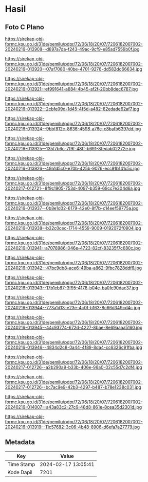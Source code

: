 # Hasil

## Foto C Plano

https://sirekap-obj-formc.kpu.go.id/31de/pemilu/pdpr/72/06/18/20/07/7206182007002-20240216-013908--d897a7da-f243-49ac-9cf9-e85ad7559b0f.jpg

https://sirekap-obj-formc.kpu.go.id/31de/pemilu/pdpr/72/06/18/20/07/7206182007002-20240216-013920--07af7080-40be-4701-9276-dd582dc66634.jpg

https://sirekap-obj-formc.kpu.go.id/31de/pemilu/pdpr/72/06/18/20/07/7206182007002-20240216-013921--ef991641-a884-4b45-af2f-20bb8dec6787.jpg

https://sirekap-obj-formc.kpu.go.id/31de/pemilu/pdpr/72/06/18/20/07/7206182007002-20240216-013922--2cbfe09d-1d45-4f5d-a482-82edade62af7.jpg

https://sirekap-obj-formc.kpu.go.id/31de/pemilu/pdpr/72/06/18/20/07/7206182007002-20240216-013924--9bbf812c-8636-4598-a76c-c8bafb6397dd.jpg

https://sirekap-obj-formc.kpu.go.id/31de/pemilu/pdpr/72/06/18/20/07/7206182007002-20240216-013925--135f7b6c-7f9f-48ff-b691-8fedab02272e.jpg

https://sirekap-obj-formc.kpu.go.id/31de/pemilu/pdpr/72/06/18/20/07/7206182007002-20240216-013926--49a1d5c0-e70b-425b-9076-ecc91b141c5c.jpg

https://sirekap-obj-formc.kpu.go.id/31de/pemilu/pdpr/72/06/18/20/07/7206182007002-20240217-012721--8f9c1905-753d-4097-b359-69cc7e304d6a.jpg

https://sirekap-obj-formc.kpu.go.id/31de/pemilu/pdpr/72/06/18/20/07/7206182007002-20240216-013937--0b8e1d02-6179-42e0-8f7b-c14eef59775a.jpg

https://sirekap-obj-formc.kpu.go.id/31de/pemilu/pdpr/72/06/18/20/07/7206182007002-20240216-013938--b32c0cec-1714-4559-9009-0192072f0904.jpg

https://sirekap-obj-formc.kpu.go.id/31de/pemilu/pdpr/72/06/18/20/07/7206182007002-20240216-013941--a7078986-046e-4723-82cf-83235f7c680c.jpg

https://sirekap-obj-formc.kpu.go.id/31de/pemilu/pdpr/72/06/18/20/07/7206182007002-20240216-013942--47bc9db8-ace6-49ba-a862-9fbc7828ddf6.jpg

https://sirekap-obj-formc.kpu.go.id/31de/pemilu/pdpr/72/06/18/20/07/7206182007002-20240216-013943--17b1cb87-3f95-4178-b04e-ba0fc90dac37.jpg

https://sirekap-obj-formc.kpu.go.id/31de/pemilu/pdpr/72/06/18/20/07/7206182007002-20240216-013944--773a1d13-e23e-4c0f-b163-8c66d349cd4c.jpg

https://sirekap-obj-formc.kpu.go.id/31de/pemilu/pdpr/72/06/18/20/07/7206182007002-20240216-013945--44c93774-672d-4227-8bae-8e69aaaa5160.jpg

https://sirekap-obj-formc.kpu.go.id/31de/pemilu/pdpr/72/06/18/20/07/7206182007002-20240216-013946--4834d2c8-0a44-4f89-8da4-cc6326c91fba.jpg

https://sirekap-obj-formc.kpu.go.id/31de/pemilu/pdpr/72/06/18/20/07/7206182007002-20240217-012726--a2b290a9-b33b-406e-96a0-02c55d7c2df4.jpg

https://sirekap-obj-formc.kpu.go.id/31de/pemilu/pdpr/72/06/18/20/07/7206182007002-20240217-012726--bc7ac9e9-42b3-4297-b487-b78e1238c031.jpg

https://sirekap-obj-formc.kpu.go.id/31de/pemilu/pdpr/72/06/18/20/07/7206182007002-20240216-014007--a43a83c2-27c6-48d8-861e-8cea35d2301d.jpg

https://sirekap-obj-formc.kpu.go.id/31de/pemilu/pdpr/72/06/18/20/07/7206182007002-20240216-013919--11c57682-3c06-4b48-8906-d6efa7a27779.jpg


## Metadata

| Key        | Value               |
| ---------- | ------------------- |
| Time Stamp | 2024-02-17 13:05:41 |
| Kode Dapil | 7201                |



